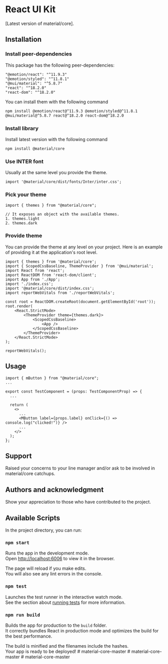# React UI Kit

[Latest version of material/core].

## Installation

### Install peer-dependencies

This package has the following peer-dependencies:

```
"@emotion/react": "^11.9.3"
"@emotion/styled": "^11.8.1"
"@mui/material": "^5.8.7"
"react": "^18.2.0"
"react-dom": "^18.2.0"
```

You can install them with the following command

```
npm install @emotion/react@^11.9.3 @emotion/styled@^11.8.1 @mui/material@^5.8.7 react@^18.2.0 react-dom@^18.2.0
```

### Install library

Install latest version with the following command

```
npm install @material/core
```

### Use INTER font

Usually at the same level you provide the theme.

```
import '@material/core/dist/fonts/Inter/inter.css';
```

### Pick your theme

```
import { themes } from "@material/core";

// It exposes an object with the available themes.
1. themes.light
2. themes.dark
```

### Provide theme

You can provide the theme at any level on your project. Here is an example of providing it at the application's root level.

```
import { themes } from '@material/core';
import { ScopedCssBaseline, ThemeProvider } from '@mui/material';
import React from 'react';
import ReactDOM from 'react-dom/client';
import App from './App';
import './index.css';
import '@material/core/dist/index.css';
import reportWebVitals from './reportWebVitals';

const root = ReactDOM.createRoot(document.getElementById('root'));
root.render(
    <React.StrictMode>
        <ThemeProvider theme={themes.dark}>
            <ScopedCssBaseline>
                <App />
            </ScopedCssBaseline>
        </ThemeProvider>
    </React.StrictMode>
);

reportWebVitals();
```

## Usage

```
import { mButton } from "@material/core";
...

export const TestComponent = (props: TestComponentProp) => {
  ...

  return (
    <>
      ...
      <MButton label={props.label} onClick={() => console.log("clicked!")} />
      ...
    </>
  );
};
```

## Support

Raised your concerns to your line manager and/or ask to be involved in material/core catchups.

## Authors and acknowledgment

Show your appreciation to those who have contributed to the project.

## Available Scripts

In the project directory, you can run:

### `npm start`

Runs the app in the development mode.\
Open [http://localhost:6006](http://localhost:6006) to view it in the browser.

The page will reload if you make edits.\
You will also see any lint errors in the console.

### `npm test`

Launches the test runner in the interactive watch mode.\
See the section about [running tests](https://facebook.github.io/create-react-app/docs/running-tests) for more information.

### `npm run build`

Builds the app for production to the `build` folder.\
It correctly bundles React in production mode and optimizes the build for the best performance.

The build is minified and the filenames include the hashes.\
Your app is ready to be deployed!
#   m a t e r i a l - c o r e - m a s t e r  
 #   m a t e r i a l - c o r e - m a s t e r  
 #   m a t e r i a l - c o r e - m a s t e r  
 